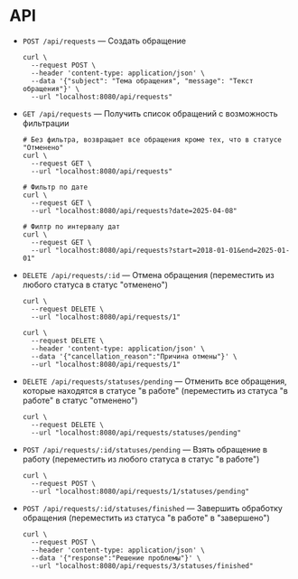 # API

* `POST /api/requests` — Создать обращение
  ```shell
  curl \
    --request POST \
    --header 'content-type: application/json' \
    --data '{"subject": "Тема обращения", "message": "Текст обращения"}' \
    --url "localhost:8080/api/requests"
  ```
  
* `GET /api/requests` — Получить список обращений с возможность фильтрации
  ```shell
  # Без фильтра, возвращает все обращения кроме тех, что в статусе "Отменено"
  curl \
    --request GET \
    --url "localhost:8080/api/requests"
    
  # Фильтр по дате
  curl \
    --request GET \
    --url "localhost:8080/api/requests?date=2025-04-08"
  
  # Филтр по интервалу дат
  curl \
    --request GET \
    --url "localhost:8080/api/requests?start=2018-01-01&end=2025-01-01"
  ```

* `DELETE /api/requests/:id` — Отмена обращения (переместить из любого статуса в статус "отменено")
  ```shell
  curl \
    --request DELETE \
    --url "localhost:8080/api/requests/1"
    
  curl \
    --request DELETE \
    --header 'content-type: application/json' \
    --data '{"cancellation_reason":"Причина отмены"}' \
    --url "localhost:8080/api/requests/1"
  ```

* `DELETE /api/requests/statuses/pending` — Отменить все обращения, которые находятся в статусе "в работе" (переместить из статуса "в работе" в статус "отменено")
  ```shell
  curl \
    --request DELETE \
    --url "localhost:8080/api/requests/statuses/pending"
  ```
  
* `POST /api/requests/:id/statuses/pending` — Взять обращение в работу (переместить из любого статуса в статус "в работе")
  ```shell
  curl \
    --request POST \
    --url "localhost:8080/api/requests/1/statuses/pending"
  ```
  
* `POST /api/requests/:id/statuses/finished` — Завершить обработку обращения (переместить из статуса "в работе" в "завершено")
  ```shell
  curl \
    --request POST \
    --header 'content-type: application/json' \
    --data '{"response":"Решение проблемы"}' \
    --url "localhost:8080/api/requests/3/statuses/finished"
  ```

